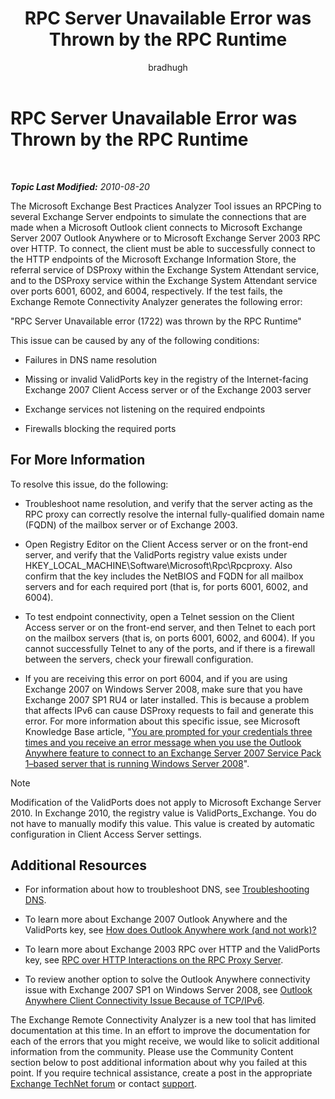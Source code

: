 ﻿---
title: RPC Server Unavailable Error was Thrown by the RPC Runtime
author: bradhugh
ms.author: bradhugh
manager: tpolitis
audience: ITPro 
ms.topic: article 
ms.service: remote-connect-tool
localization_priority: Normal
description: 
---

<div data-xmlns="http://www.w3.org/1999/xhtml">

<div class="topic" data-xmlns="http://www.w3.org/1999/xhtml" data-msxsl="urn:schemas-microsoft-com:xslt" data-cs="http://msdn.microsoft.com/en-us/">

<div data-asp="http://msdn2.microsoft.com/asp">

# RPC Server Unavailable Error was Thrown by the RPC Runtime

</div>

<div id="mainSection">

<div id="mainBody">

<span> </span>

_**Topic Last Modified:** 2010-08-20_

The Microsoft Exchange Best Practices Analyzer Tool issues an RPCPing to several Exchange Server endpoints to simulate the connections that are made when a Microsoft Outlook client connects to Microsoft Exchange Server 2007 Outlook Anywhere or to Microsoft Exchange Server 2003 RPC over HTTP. To connect, the client must be able to successfully connect to the HTTP endpoints of the Microsoft Exchange Information Store, the referral service of DSProxy within the Exchange System Attendant service, and to the DSProxy service within the Exchange System Attendant service over ports 6001, 6002, and 6004, respectively. If the test fails, the Exchange Remote Connectivity Analyzer generates the following error:

"RPC Server Unavailable error (1722) was thrown by the RPC Runtime"

This issue can be caused by any of the following conditions:

  - Failures in DNS name resolution

  - Missing or invalid ValidPorts key in the registry of the Internet-facing Exchange 2007 Client Access server or of the Exchange 2003 server

  - Exchange services not listening on the required endpoints

  - Firewalls blocking the required ports

<div>

## For More Information

To resolve this issue, do the following:

  - Troubleshoot name resolution, and verify that the server acting as the RPC proxy can correctly resolve the internal fully-qualified domain name (FQDN) of the mailbox server or of Exchange 2003.

  - Open Registry Editor on the Client Access server or on the front-end server, and verify that the ValidPorts registry value exists under HKEY\_LOCAL\_MACHINE\\Software\\Microsoft\\Rpc\\Rpcproxy. Also confirm that the key includes the NetBIOS and FQDN for all mailbox servers and for each required port (that is, for ports 6001, 6002, and 6004).

  - To test endpoint connectivity, open a Telnet session on the Client Access server or on the front-end server, and then Telnet to each port on the mailbox servers (that is, on ports 6001, 6002, and 6004). If you cannot successfully Telnet to any of the ports, and if there is a firewall between the servers, check your firewall configuration.

  - If you are receiving this error on port 6004, and if you are using Exchange 2007 on Windows Server 2008, make sure that you have Exchange 2007 SP1 RU4 or later installed. This is because a problem that affects IPv6 can cause DSProxy requests to fail and generate this error. For more information about this specific issue, see Microsoft Knowledge Base article, "[You are prompted for your credentials three times and you receive an error message when you use the Outlook Anywhere feature to connect to an Exchange Server 2007 Service Pack 1–based server that is running Windows Server 2008](http://go.microsoft.com/fwlink/?linkid=3052%26kbid=950138)".

<div class="alert">


> [!NOTE]
> Modification of the ValidPorts does not apply to Microsoft Exchange Server 2010. In Exchange 2010, the registry value is ValidPorts_Exchange. You do not have to manually modify this value. This value is created by automatic configuration in Client Access Server settings.


</div>

</div>

<div>

## Additional Resources

  - For information about how to troubleshoot DNS, see [Troubleshooting DNS](http://go.microsoft.com/fwlink/?linkid=63003).

  - To learn more about Exchange 2007 Outlook Anywhere and the ValidPorts key, see [How does Outlook Anywhere work (and not work)?](http://go.microsoft.com/fwlink/?linkid=148104)

  - To learn more about Exchange 2003 RPC over HTTP and the ValidPorts key, see [RPC over HTTP Interactions on the RPC Proxy Server](http://go.microsoft.com/fwlink/?linkid=161819).

  - To review another option to solve the Outlook Anywhere connectivity issue with Exchange 2007 SP1 on Windows Server 2008, see [Outlook Anywhere Client Connectivity Issue Because of TCP/IPv6](http://go.microsoft.com/fwlink/?linkid=161821).

The Exchange Remote Connectivity Analyzer is a new tool that has limited documentation at this time. In an effort to improve the documentation for each of the errors that you might receive, we would like to solicit additional information from the community. Please use the Community Content section below to post additional information about why you failed at this point. If you require technical assistance, create a post in the appropriate [Exchange TechNet forum](http://go.microsoft.com/fwlink/?linkid=73420) or contact [support](http://go.microsoft.com/fwlink/?linkid=8158).

</div>

</div>

<span> </span>

</div>

</div>

</div>

